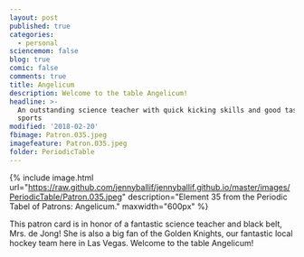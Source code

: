 ```yaml
---
layout: post
published: true
categories:
  - personal
sciencemom: false
blog: true
comic: false
comments: true
title: Angelicum
description: Welcome to the table Angelicum!
headline: >-
  An outstanding science teacher with quick kicking skills and good taste in
  sports
modified: '2018-02-20'
fbimage: Patron.035.jpeg
imagefeature: Patron.035.jpeg
folder: PeriodicTable
---
```

{% include image.html url="https://raw.github.com/jennyballif/jennyballif.github.io/master/images/PeriodicTable/Patron.035.jpeg" description="Element 35 from the Periodic Tabel of Patrons: Angelicum." maxwidth="600px" %}

This patron card is in honor of a fantastic science teacher and black belt, Mrs. de Jong! She is also a big fan of the Golden Knights, our fantastic local hockey team here in Las Vegas. Welcome to the table Angelicum!
